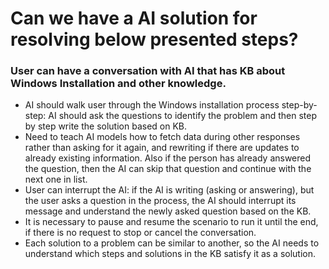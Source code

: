 # Can we have a AI solution for resolving below presented steps?
### User can have a conversation with AI that has KB about Windows Installation and other knowledge.
- AI should walk user through the Windows installation process step-by-step: AI should ask the questions to identify the problem and then step by step write the solution based on KB.
- Need to teach AI models how to fetch data during other responses rather than asking for it again, and rewriting if there are updates to already existing information. Also if the person has already answered the question, then the AI can skip that question and continue with the next one in list.
- User can interrupt the AI: if the AI is writing (asking or answering), but the user asks a question in the process, the AI should interrupt its message and understand the newly asked question based on the KB.
- It is necessary to pause and resume the scenario to run it until the end, if there is no request to stop or cancel the conversation.
- Each solution to a problem can be similar to another, so the AI needs to understand which steps and solutions in the KB satisfy it as a solution.
